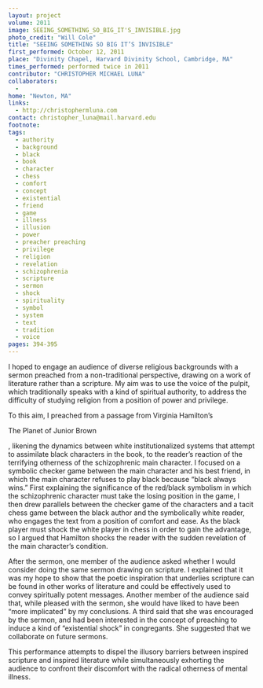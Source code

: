 ```yaml
---
layout: project
volume: 2011
image: SEEING_SOMETHING_SO_BIG_IT'S_INVISIBLE.jpg
photo_credit: "Will Cole"
title: "SEEING SOMETHING SO BIG IT’S INVISIBLE"
first_performed: October 12, 2011
place: "Divinity Chapel, Harvard Divinity School, Cambridge, MA"
times_performed: performed twice in 2011
contributor: "CHRISTOPHER MICHAEL LUNA"
collaborators: 
  - 
home: "Newton, MA"
links: 
  - http://christophermluna.com
contact: christopher_luna@mail.harvard.edu
footnote: 
tags: 
  - authority
  - background
  - black
  - book
  - character
  - chess
  - comfort
  - concept
  - existential
  - friend
  - game
  - illness
  - illusion
  - power
  - preacher preaching
  - privilege
  - religion
  - revelation
  - schizophrenia
  - scripture
  - sermon
  - shock
  - spirituality
  - symbol
  - system
  - text
  - tradition
  - voice
pages: 394-395
---
```


I hoped to engage an audience of diverse religious backgrounds with a sermon preached from a non-traditional perspective, drawing on a work of literature rather than a scripture. My aim was to use the voice of the pulpit, which traditionally speaks with a kind of spiritual authority, to address the difficulty of studying religion from a position of power and privilege. 

To this aim, I preached from a passage from Virginia Hamilton’s 

The Planet of Junior Brown

, likening the dynamics between white institutionalized systems that attempt to assimilate black characters in the book, to the reader’s reaction of the terrifying otherness of the schizophrenic main character. I focused on a symbolic checker game between the main character and his best friend, in which the main character refuses to play black because “black always wins.” First explaining the significance of the red/black symbolism in which the schizophrenic character must take the losing position in the game, I then drew parallels between the checker game of the characters and a tacit chess game between the black author and the symbolically white reader, who engages the text from a position of comfort and ease. As the black player must shock the white player in chess in order to gain the advantage, so I argued that Hamilton shocks the reader with the sudden revelation of the main character’s condition. 

After the sermon, one member of the audience asked whether I would consider doing the same sermon drawing on scripture. I explained that it was my hope to show that the poetic inspiration that underlies scripture can be found in other works of literature and could be effectively used to convey spiritually potent messages. Another member of the audience said that, while pleased with the sermon, she would have liked to have been “more implicated” by my conclusions. A third said that she was encouraged by the sermon, and had been interested in the concept of preaching to induce a kind of “existential shock” in congregants. She suggested that we collaborate on future sermons. 

This performance attempts to dispel the illusory barriers between inspired scripture and inspired literature while simultaneously exhorting the audience to confront their discomfort with the radical otherness of mental illness. 
